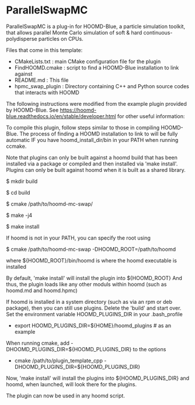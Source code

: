 # ParallelSwapMC

ParallelSwapMC is a plug-in for HOOMD-Blue, a particle simulation toolkit, that allows parallel Monte Carlo simulation of soft & hard continuous-polydisperse particles on CPUs.  

Files that come in this template:
 - CMakeLists.txt   : main CMake configuration file for the plugin
 - FindHOOMD.cmake  : script to find a HOOMD-Blue installation to link against
 - README.md           : This file
 - hpmc_swap_plugin    : Directory containing C++ and Python source codes that interacts with HOOMD

The following instructions were modified from the example plugin provided by HOOMD-Blue. See https://hoomd-blue.readthedocs.io/en/stable/developer.html for other useful information:

To compile this plugin, follow steps similar to those in compiling HOOMD-Blue. The process of finding a HOOMD 
installation to link to will be fully automatic IF you have hoomd_install_dir/bin in your PATH when running ccmake.

Note that plugins can only be built against a hoomd build that has been installed via a package or compiled and then
installed via 'make install'. Plugins can only be built against hoomd when it is built as a shared library.

$ mkdir build

$ cd build

$ cmake /path/to/hoomd-mc-swap/

$ make -j4

$ make install

If hoomd is not in your PATH, you can specify the root using

$ cmake /path/to/hoomd-mc-swap -DHOOMD_ROOT=/path/to/hoomd

where ${HOOMD_ROOT}/bin/hoomd is where the hoomd executable is installed

By default, 'make install' will install the plugin into
${HOOMD_ROOT}
And thus, the plugin loads like any other moduls within hoomd (such as hoomd.md and hoomd.hpmc) 

If hoomd is installed in a system directory (such as via an rpm or deb package), then you can still use plugins.
Delete the 'build' and start over. Set the environment variable HOOMD_PLUGINS_DIR in your .bash_profile
 - export HOOMD_PLUGINS_DIR=${HOME}/hoomd_plugins  # as an example

When running cmake, add -DHOOMD_PLUGINS_DIR=${HOOMD_PLUGINS_DIR} to the options
 - cmake /path/to/plugin_template_cpp -DHOOMD_PLUGINS_DIR=${HOOMD_PLUGINS_DIR}

Now, 'make install' will install the plugins into ${HOOMD_PLUGINS_DIR} and hoomd, when launched, will look there
for the plugins.

The plugin can now be used in any hoomd script.
